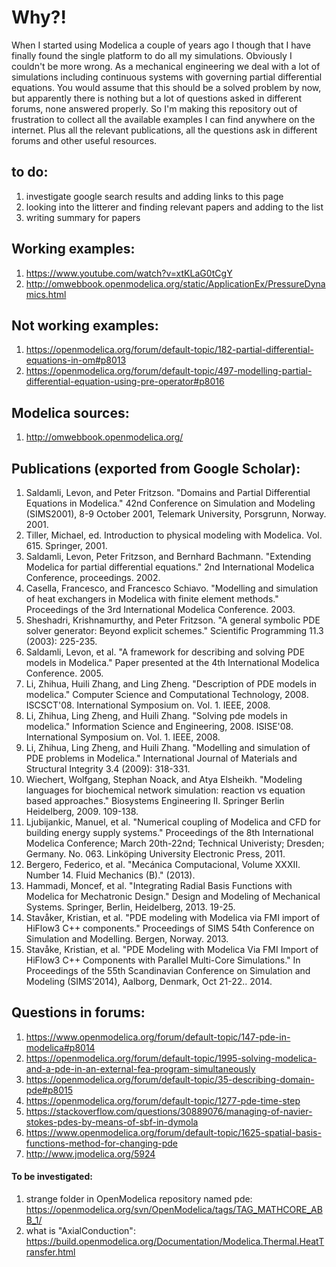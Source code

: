# Why?!

When I started using Modelica a couple of years ago I though that I have finally found the single platform to do all my simulations. Obviously I couldn't be more wrong. As a mechanical engineering we deal with a lot of simulations including continuous systems with governing partial differential equations. You would assume that this should be a solved problem by now, but apparently there is nothing but a lot of questions asked in different forums, none answered properly. So I'm making this repository out of frustration to collect all the available examples I can find anywhere on the internet. Plus all the relevant publications, all the questions ask in different forums and other useful resources.

## to do:
1. investigate google search results and adding links to this page
2. looking into the litterer and finding relevant papers and adding to the list
3. writing summary for papers

## Working examples:
1. https://www.youtube.com/watch?v=xtKLaG0tCgY
1. http://omwebbook.openmodelica.org/static/ApplicationEx/PressureDynamics.html


## Not working examples:
1. https://openmodelica.org/forum/default-topic/182-partial-differential-equations-in-om#p8013
2. https://openmodelica.org/forum/default-topic/497-modelling-partial-differential-equation-using-pre-operator#p8016



## Modelica sources:
1. http://omwebbook.openmodelica.org/

## Publications (exported from Google Scholar):
1. Saldamli, Levon, and Peter Fritzson. "Domains and Partial Differential Equations in Modelica." 42nd Conference on Simulation and Modeling (SIMS2001), 8-9 October 2001, Telemark University, Porsgrunn, Norway. 2001.
2. Tiller, Michael, ed. Introduction to physical modeling with Modelica. Vol. 615. Springer, 2001.
3. Saldamli, Levon, Peter Fritzson, and Bernhard Bachmann. "Extending Modelica for partial differential equations." 2nd International Modelica Conference, proceedings. 2002.
4. Casella, Francesco, and Francesco Schiavo. "Modelling and simulation of heat exchangers in Modelica with finite element methods." Proceedings of the 3rd International Modelica Conference. 2003.
5. Sheshadri, Krishnamurthy, and Peter Fritzson. "A general symbolic PDE solver generator: Beyond explicit schemes." Scientific Programming 11.3 (2003): 225-235.
6. Saldamli, Levon, et al. "A framework for describing and solving PDE models in Modelica." Paper presented at the 4th International Modelica Conference. 2005.
7. Li, Zhihua, Huili Zhang, and Ling Zheng. "Description of PDE models in modelica." Computer Science and Computational Technology, 2008. ISCSCT'08. International Symposium on. Vol. 1. IEEE, 2008.
8. Li, Zhihua, Ling Zheng, and Huili Zhang. "Solving pde models in modelica." Information Science and Engineering, 2008. ISISE'08. International Symposium on. Vol. 1. IEEE, 2008.
9. Li, Zhihua, Ling Zheng, and Huili Zhang. "Modelling and simulation of PDE problems in Modelica." International Journal of Materials and Structural Integrity 3.4 (2009): 318-331.
10. Wiechert, Wolfgang, Stephan Noack, and Atya Elsheikh. "Modeling languages for biochemical network simulation: reaction vs equation based approaches." Biosystems Engineering II. Springer Berlin Heidelberg, 2009. 109-138.
11. Ljubijankic, Manuel, et al. "Numerical coupling of Modelica and CFD for building energy supply systems." Proceedings of the 8th International Modelica Conference; March 20th-22nd; Technical Univeristy; Dresden; Germany. No. 063. Linköping University Electronic Press, 2011.
12. Bergero, Federico, et al. "Mecánica Computacional, Volume XXXII. Number 14. Fluid Mechanics (B)." (2013).
13. Hammadi, Moncef, et al. "Integrating Radial Basis Functions with Modelica for Mechatronic Design." Design and Modeling of Mechanical Systems. Springer, Berlin, Heidelberg, 2013. 19-25.
14. Stavåker, Kristian, et al. "PDE modeling with Modelica via FMI import of HiFlow3 C++ components." Proceedings of SIMS 54th Conference on Simulation and Modelling. Bergen, Norway. 2013.
15. Stavåke, Kristian, et al. "PDE Modeling with Modelica Via FMI Import of HiFlow3 C++ Components with Parallel Multi-Core Simulations." In Proceedings of the 55th Scandinavian Conference on Simulation and Modeling (SIMS’2014), Aalborg, Denmark, Oct 21-22.. 2014.


## Questions in forums:
1. https://www.openmodelica.org/forum/default-topic/147-pde-in-modelica#p8014
2. https://openmodelica.org/forum/default-topic/1995-solving-modelica-and-a-pde-in-an-external-fea-program-simultaneously
3. https://openmodelica.org/forum/default-topic/35-describing-domain-pde#p8015
4. https://openmodelica.org/forum/default-topic/1277-pde-time-step
5. https://stackoverflow.com/questions/30889076/managing-of-navier-stokes-pdes-by-means-of-sbf-in-dymola
6. https://www.openmodelica.org/forum/default-topic/1625-spatial-basis-functions-method-for-changing-pde
7. http://www.jmodelica.org/5924


#### To be investigated:
1. strange folder in OpenModelica repository named pde: https://openmodelica.org/svn/OpenModelica/tags/TAG_MATHCORE_ABB_1/
2. what is "AxialConduction": https://build.openmodelica.org/Documentation/Modelica.Thermal.HeatTransfer.html
